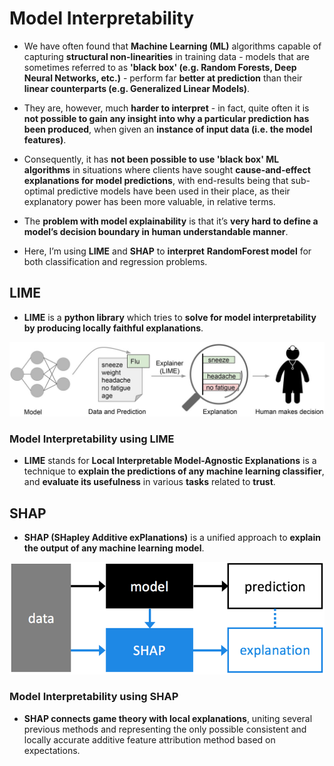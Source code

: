 # Model Interpretability

- We have often found that **Machine Learning (ML)** algorithms capable of capturing **structural non-linearities** in training data - models that are sometimes referred to as **'black box' (e.g. Random Forests, Deep Neural Networks, etc.)** - perform far **better at prediction** than their **linear counterparts (e.g. Generalized Linear Models)**. 


- They are, however, much **harder to interpret** - in fact, quite often it is **not possible to gain any insight into why a particular prediction has been produced**, when given an **instance of input data (i.e. the model features)**. 


- Consequently, it has **not been possible to use 'black box' ML algorithms** in situations where clients have sought **cause-and-effect explanations for model predictions**, with end-results being that sub-optimal predictive models have been used in their place, as their explanatory power has been more valuable, in relative terms.


- The **problem with model explainability** is that it’s **very hard to define a model’s decision boundary in human understandable manner**. 


- Here, I’m using **LIME** and **SHAP** to **interpret** **RandomForest model** for both classification and regression problems.



## LIME


- **LIME** is a **python library** which tries to **solve for model interpretability by producing locally faithful explanations**. 


![](images/lime.jpg)


### Model Interpretability using LIME

- **LIME** stands for **Local Interpretable Model-Agnostic Explanations** is a technique to **explain the predictions of any machine learning classifier**, and **evaluate its usefulness** in various **tasks** related to **trust**.



## SHAP


- **SHAP (SHapley Additive exPlanations)** is a unified approach to **explain the output of any machine learning model**.


![](images/shap.png)


### Model Interpretability using SHAP

- **SHAP connects game theory with local explanations**, uniting several previous methods and representing the only possible consistent and locally accurate additive feature attribution method based on expectations.